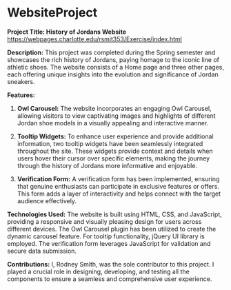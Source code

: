# WebsiteProject
**Project Title: History of Jordans Website**
https://webpages.charlotte.edu/rsmit353/Exercise/index.html

**Description:**
This project was completed during the Spring semester and showcases the rich history of Jordans, paying homage to the iconic line of athletic shoes. The website consists of a Home page and three other pages, each offering unique insights into the evolution and significance of Jordan sneakers.

**Features:**
1. **Owl Carousel:** The website incorporates an engaging Owl Carousel, allowing visitors to view captivating images and highlights of different Jordan shoe models in a visually appealing and interactive manner.

2. **Tooltip Widgets:** To enhance user experience and provide additional information, two tooltip widgets have been seamlessly integrated throughout the site. These widgets provide context and details when users hover their cursor over specific elements, making the journey through the history of Jordans more informative and enjoyable.

3. **Verification Form:** A verification form has been implemented, ensuring that genuine enthusiasts can participate in exclusive features or offers. This form adds a layer of interactivity and helps connect with the target audience effectively.

**Technologies Used:**
The website is built using HTML, CSS, and JavaScript, providing a responsive and visually pleasing design for users across different devices. The Owl Carousel plugin has been utilized to create the dynamic carousel feature. For tooltip functionality, jQuery UI library is employed. The verification form leverages JavaScript for validation and secure data submission.

**Contributions:**
I, Rodney Smith, was the sole contributor to this project. I played a crucial role in designing, developing, and testing all the components to ensure a seamless and comprehensive user experience.


